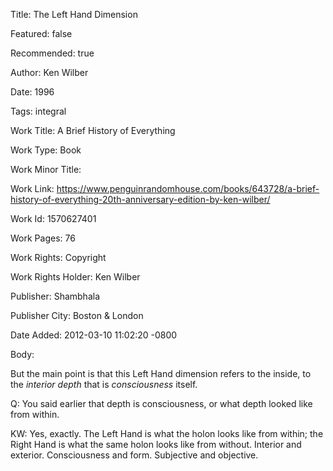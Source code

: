 Title: The Left Hand Dimension

Featured: false

Recommended: true

Author: Ken Wilber

Date: 1996

Tags: integral

Work Title: A Brief History of Everything

Work Type: Book

Work Minor Title:  

Work Link: https://www.penguinrandomhouse.com/books/643728/a-brief-history-of-everything-20th-anniversary-edition-by-ken-wilber/

Work Id:  1570627401

Work Pages:  76

Work Rights:  Copyright

Work Rights Holder:  Ken Wilber

Publisher:  Shambhala

Publisher City:  Boston &amp; London

Date Added: 2012-03-10 11:02:20 -0800

Body:

But the main point is that this Left Hand dimension refers to the inside, to the <em>interior depth</em> that is <em>consciousness</em> itself. 

Q: You said earlier that depth is consciousness, or what depth looked like from within. 

KW: Yes, exactly. The Left Hand is what the holon looks like from within; the Right Hand is what the same holon looks like from without. Interior and exterior. Consciousness and form. Subjective and objective.


